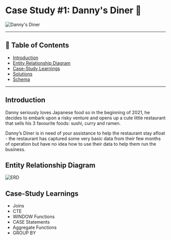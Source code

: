 # Case Study #1: Danny's Diner :ramen:

![Danny's Diner](https://user-images.githubusercontent.com/73200439/195620698-1e8cdc9a-27b4-4d29-9db1-f706fd02a208.png)

***
## :bookmark: Table of Contents
- [Introduction](#introduction)
- [Entity Relationship Diagram](#entity-relationship-diagram)
- [Case-Study Learnings](#case-study-learnings)
- [Solutions](https://github.com/ManglaChirag/8-week-SQL-Challenge/blob/main/Case%20Study%20%231%20-%20Danny's%20Diner/Solutions.md)
- [Schema](https://github.com/ManglaChirag/8-week-SQL-Challenge/blob/main/Case%20Study%20%231%20-%20Danny's%20Diner/Schema.sql)


***
## Introduction
Danny seriously loves Japanese food so in the beginning of 2021, he decides to embark upon a risky venture and opens up a cute little restaurant that sells his 3 favourite foods: sushi, curry and ramen.

Danny’s Diner is in need of your assistance to help the restaurant stay afloat - the restaurant has captured some very basic data from their few months of operation but have no idea how to use their data to help them run the business.

## Entity Relationship Diagram

![ERD](https://user-images.githubusercontent.com/73200439/195624893-5c2470dd-88c1-41cb-8890-f971d4e6bbff.png)


## Case-Study Learnings
- Joins
- CTE
- WINDOW Functions
- CASE Statements
- Aggregate Functions
- GROUP BY 

